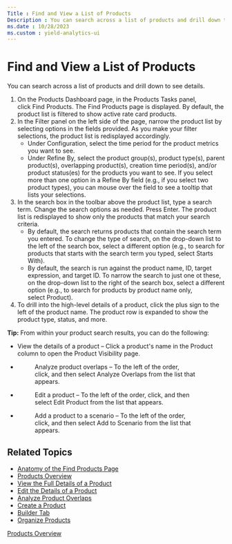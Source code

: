 ```yaml
---
Title : Find and View a List of Products
Description : You can search across a list of products and drill down to see details.
ms.date : 10/28/2023
ms.custom : yield-analytics-ui
---
```



# Find and View a List of Products



You can search across a list of products and drill down to see details.

1.  On the Products Dashboard page, in the Products Tasks panel,
    click Find Products. The Find
    Products page is displayed. By default, the product list is filtered
    to show active rate card products.
2.  In the Filter panel on the left side of the page, narrow the product
    list by selecting options in the fields provided. As you make your
    filter selections, the product list is redisplayed accordingly.
    - Under Configuration, select the time period for the product
      metrics you want to see.
    - Under Refine By, select the product group(s), product type(s),
      parent product(s), overlapping product(s), creation time
      period(s), and/or product status(es) for the products you want to
      see. If you select more than one option in
      a Refine By field (e.g., if you
      select two product types), you can mouse over the field to see a
      tooltip that lists your selections.
3.  In the search box in the toolbar above the product list, type a
    search term. Change the search options as needed. Press Enter. The
    product list is redisplayed to show only the products that match
    your search criteria.  
    - By default, the search returns products that contain the search
      term you entered. To change the type of search, on the drop-down
      list to the left of the search box, select a different option
      (e.g., to search for products that starts with the search term you
      typed, select Starts With).
    - By default, the search is run against the product name, ID, target
      expression, and target ID. To narrow the search to just one ot
      these, on the drop-down list to the right of the search box,
      select a different option (e.g., to search for products by product
      name only, select Product).
4.  To drill into the high-level details of a product, click the plus
    sign to the left of the product name. The product row is expanded to
    show the product type, status, and more.  
      



<b>Tip:</b> From within your product search
results, you can do the following:

- View the details of a product – Click a product's name in the
  Product column to open the
  Product Visibility page.

- <figure id="ID-00000fec__fig_xjh_4rc_nwb" class="fig fignone">
  <p>Analyze product overlaps – To the left of the order, click, and then
  select Analyze Overlaps from the list
  that appears.</p>
  </figure>

- <figure id="ID-00000fec__fig_zjh_4rc_nwb" class="fig fignone">
  <p>Edit a product – To the left of the order, click, and then
  select Edit Product from the list that
  appears.</p>
  </figure>

- <figure id="ID-00000fec__fig_bkh_4rc_nwb" class="fig fignone">
  <p>Add a product to a scenario – To the left of the order, click, and
  then select Add to Scenario from the
  list that appears.</p>
  </figure>




## Related Topics

- <a href="anatomy-of-the-find-products-page.md" class="xref">Anatomy of
  the Find Products Page</a>
- <a href="products-overview.md" class="xref">Products Overview</a>
- <a href="view-the-full-details-of-a-product.md" class="xref">View the
  Full Details of a Product</a>
- <a href="edit-the-details-of-a-product.md" class="xref">Edit the
  Details of a Product</a>
- <a href="analyze-product-overlaps.md" class="xref">Analyze Product
  Overlaps</a>
- <a href="create-a-product.md" class="xref">Create a Product</a>
- <a href="builder-tab.md" class="xref">Builder Tab</a>
- <a href="organize-products.md" class="xref">Organize Products</a>  
    





<a href="products-overview.md" class="link">Products
Overview</a>






